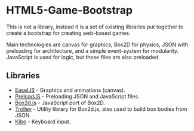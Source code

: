 # HTML5-Game-Bootstrap

This is not a library, instead it is a set of existing libraries
put together to create a bootstrap for creating web-based games.

Main technologies are canvas for graphics,
Box2D for physics, JSON with preloading for architecture, 
and a simple event-system for modularity.
JavaScript is used for logic, but these files are also preloaded.

## Libraries

*  [EaselJS](https://github.com/CreateJS/EaselJS) - Graphics and animations (canvas).
*  [PreloadJS](https://github.com/CreateJS/PreloadJS) - Preloading JSON and JavaScript files.
*  [Box2d.js](https://github.com/HBehrens/box2d.js) - JavaScript port of Box2D.
*  [Trolley](https://github.com/eirikb/trolley) - Utility library for Box2d.js, also used to build box bodies from JSON.
*  [Kibo](https://github.com/marquete/kibo) - Keyboard input.
